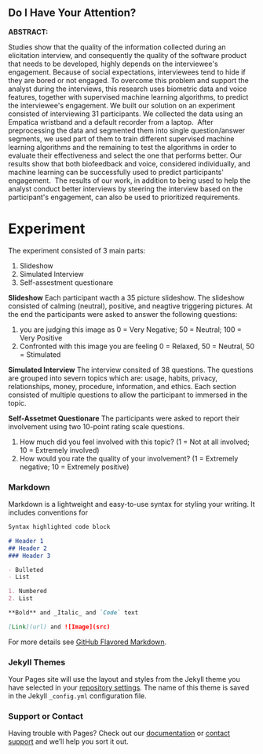 ##  Do I Have Your Attention?
**ABSTRACT:**

Studies show that the quality of the information collected during an elicitation interview, and consequently the quality of the software product that needs to be developed, highly depends on the interviewee's engagement. Because of social expectations, interviewees tend to hide if they are bored or not engaged. To overcome this problem and support the analyst during the interviews, this research uses biometric data and voice features, together with supervised machine learning algorithms, to predict the interviewee's engagement. We built our solution on an experiment consisted of interviewing 31 participants. We collected the data using an Empatica wristband and a default recorder from a laptop.  After preprocessing the data and segmented them into single question/answer segments, we used part of them to train different supervised machine learning algorithms and the remaining to test the algorithms in order to evaluate their effectiveness and select the one that performs better. Our results show that both biofeedback and voice, considered individually, and machine learning can be successfully used to predict participants' engagement.  The results of our work, in addition to being used to help the analyst conduct better interviews by steering the interview based on the participant's engagement, can also be used to prioritized requirements.


#  Experiment 
The experiment consisted of 3 main parts:
  1. Slideshow
  2. Simulated Interview 
  3. Self-assestment questionare
  
  **Slideshow**
  Each participant wacth a 35 picture slideshow. The slideshow consisted of calming (neutral), positive, and neagtive triggering pictures. At the end the participants were asked to answer the following questions:
  1. you are judging this image as 0 = Very Negative; 50 = Neutral; 100 = Very Positive
  2. Confronted with this image you are feeling 0 = Relaxed, 50 = Neutral, 50 = Stimulated
  
**Simulated Interview**
  The interview consited of 38 questions. The questions are grouped into severn topics which are: usage, habits, privacy, relationships, money, procedure, information, and ethics. Each section consisted of multiple questions to allow the participant to immersed in the topic.
  
  **Self-Assetmet Questionare**
  The participants were  asked to report their involvement using two 10-point rating scale questions.
  1.  How much did you feel involved with this topic? (1 = Not at all involved; 10 = Extremely involved)
  2.  How would you rate the quality of your involvement? (1 = Extremely negative; 10 = Extremely positive)


 
  
### Markdown

Markdown is a lightweight and easy-to-use syntax for styling your writing. It includes conventions for

```markdown
Syntax highlighted code block

# Header 1
## Header 2
### Header 3

- Bulleted
- List

1. Numbered
2. List

**Bold** and _Italic_ and `Code` text

[Link](url) and ![Image](src)
```

For more details see [GitHub Flavored Markdown](https://guides.github.com/features/mastering-markdown/).

### Jekyll Themes

Your Pages site will use the layout and styles from the Jekyll theme you have selected in your [repository settings](https://github.com/ahthaide/Do-I-Have-Your-Attention-/settings/pages). The name of this theme is saved in the Jekyll `_config.yml` configuration file.

### Support or Contact

Having trouble with Pages? Check out our [documentation](https://docs.github.com/categories/github-pages-basics/) or [contact support](https://support.github.com/contact) and we’ll help you sort it out.
